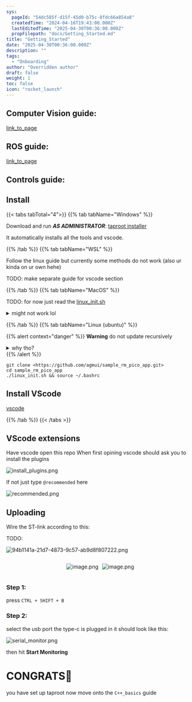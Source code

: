 ```yaml
---
sys:
  pageId: "54dc585f-d15f-45d0-b75c-8fdc66a854a8"
  createdTime: "2024-04-16T19:43:00.000Z"
  lastEditedTime: "2025-04-30T00:36:00.000Z"
  propFilepath: "docs/Getting_Started.md"
title: "Getting_Started"
date: "2025-04-30T00:36:00.000Z"
description: ""
tags:
  - "Onboarding"
author: "Overridden author"
draft: false
weight: 1
toc: false
icon: "rocket_launch"
---
```


## Computer Vision guide:

[link_to_page](86d45bc0-388b-4d26-8848-44f255f73d0e)

## ROS guide:

[link_to_page](3c76c1de-ec8f-46d6-8b0a-294005edc2d5)

## Controls guide:

## Install

{{< tabs tabTotal="4">}}
{{% tab tabName="Windows" %}}

Download and run _**AS ADMINISTRATOR**_: [taproot installer](https://github.com/Thornbots/TeachingFreshies/releases/tag/1.0)

It automatically installs all the tools and vscode.

{{% /tab %}}
{{% tab tabName="WSL" %}}

Follow the linux guide but currently some methods do not work (also ur kinda on ur own hehe)

TODO: make separate guide for vscode section

{{% /tab %}}
{{% tab tabName="MacOS" %}}

TODO: for now just read the [linux_init.sh](https://github.com/agmui/sample_rm_pico_app/blob/main/linux_init.sh)

<details>
<summary>might not work lol</summary>

`brew install libusb pkg-config`

Next install: [vscode](https://code.visualstudio.com/Download)

</details>

{{% /tab %}}
{{% tab tabName="Linux (ubuntu)" %}}

{{% alert context="danger" %}}
**Warning** do not update recursively
<details>
<summary>why tho?</summary>
There are some submodules that may go on for a while (like tinyusb) and I highly
recommend you don't need to get them.
If you want to see what submodules I update just look in `linux_init.sh`
</details>
{{% /alert %}}

```shell
git clone <https://github.com/agmui/sample_rm_pico_app.git>
cd sample_rm_pico_app
./linux_init.sh && source ~/.bashrc
```

## Install VScode

[vscode](https://code.visualstudio.com/Download)

{{% /tab %}}
{{< /tabs >}}

## VScode extensions

Have vscode open this repo
When first opining vscode should ask you to install the plugins

![install_plugins.png](https://prod-files-secure.s3.us-west-2.amazonaws.com/d518164a-d88e-44d1-a4ee-3adb3bd8bce0/89bd30f0-1825-4e77-867b-0a41ce370880/install_plugins.png?X-Amz-Algorithm=AWS4-HMAC-SHA256&X-Amz-Content-Sha256=UNSIGNED-PAYLOAD&X-Amz-Credential=ASIAZI2LB466XJB6HJGD%2F20250525%2Fus-west-2%2Fs3%2Faws4_request&X-Amz-Date=20250525T150715Z&X-Amz-Expires=3600&X-Amz-Security-Token=IQoJb3JpZ2luX2VjEGcaCXVzLXdlc3QtMiJHMEUCIE8tIjL1kZ2%2FMl459%2BC372TAw81HwKEvuaLv6jY17uzAAiEAqapIDK85fxwORVKTNWIef9qngpKsJGX%2FIoIktwT%2BxkUq%2FwMIMBAAGgw2Mzc0MjMxODM4MDUiDNrkU8WhW%2Bsm6lj1gyrcA2qfyG3C4dvOGjvWRp%2BLQDSD0A5u9vXjkWms96r1IrJee4SQZk7CwDZmtPnId%2BE8%2BaPc4ytHJp4wczXj83Vvberk13cSgUQHLXSnHLAULJr3QONkzOSGgZEP3XJCTeor%2BJ320%2BFzW2B%2BgeCDdQA1IWcFA58M2FDkjAbpsDwnQKyQ%2FPAPxaQpN1ebu4LZPDrWF5Xra8QuSoEC5n0B7p7bdbprgyq30s2LGCSjm1QFXZajiLxe6PgJ%2FkhmGiYcHwRKtRslaesZr35Nk7oSqRSvgVSdfNmMtgIkehcB4z2V9%2FzJathfHqpKLQhjEZv8o7chAPrNXBzlozE5Dj6KPqHudtBDrXxH%2BPGka%2Bhw9jWbt%2Fdft8Y89rwNWWFv4F%2BJ0ZMDF1nw8C6Kle5%2BaSviEIxNbu2sunBeBi12TbkhOS812vW%2FKSWy2Sgd7sQLguRJnnbr3DMQ4ZcR%2FjoKtXaD7O44sKT3dU%2FsRxT%2FMMov2j0TG8j0E2h430xevv4kRxnnfEwEz0W5XvaZwKXX9ylPqIOn1d9xQhJOo4nqDAzDTGPtkBe9RPFtDU6uro9tHGD8szBNj4P9Egd%2F%2B3wU41u%2BH4kc7lqvj%2Fbfn%2BM6NBHNPvaT577%2BpTalaowje4iaQekvMKrfzMEGOqUBgJXWF4EQnRY5lbeaaGEIIzDq5J0MZVMnWEWTfD3Q0w7krMmlm1%2Fgc3klUHF0lsr6RnY7BeEQcMppd%2FPEdr%2BfXtqvM78klY09ADoIvL0wNuJbedcpz%2FQ0ZrSkq7tArPHwZjMOMiZ1EY80OWeYlxTHiDLvgV725xwOxNJ0oI1Y7jxAQrjm7C6zMFpKAcj4AfMvHRBJKF%2BOwxt9UTZVQ%2Fjf1fXg0lns&X-Amz-Signature=90462df541594499c919ad75b6d8c8822fec0cfa6917bac808077b20364e59bc&X-Amz-SignedHeaders=host&x-id=GetObject)

If not just type `@recommended` here  

![recommended.png](https://prod-files-secure.s3.us-west-2.amazonaws.com/d518164a-d88e-44d1-a4ee-3adb3bd8bce0/61e661e9-5d85-4dfc-be0d-8d2097a5e793/recommended.png?X-Amz-Algorithm=AWS4-HMAC-SHA256&X-Amz-Content-Sha256=UNSIGNED-PAYLOAD&X-Amz-Credential=ASIAZI2LB466XJB6HJGD%2F20250525%2Fus-west-2%2Fs3%2Faws4_request&X-Amz-Date=20250525T150715Z&X-Amz-Expires=3600&X-Amz-Security-Token=IQoJb3JpZ2luX2VjEGcaCXVzLXdlc3QtMiJHMEUCIE8tIjL1kZ2%2FMl459%2BC372TAw81HwKEvuaLv6jY17uzAAiEAqapIDK85fxwORVKTNWIef9qngpKsJGX%2FIoIktwT%2BxkUq%2FwMIMBAAGgw2Mzc0MjMxODM4MDUiDNrkU8WhW%2Bsm6lj1gyrcA2qfyG3C4dvOGjvWRp%2BLQDSD0A5u9vXjkWms96r1IrJee4SQZk7CwDZmtPnId%2BE8%2BaPc4ytHJp4wczXj83Vvberk13cSgUQHLXSnHLAULJr3QONkzOSGgZEP3XJCTeor%2BJ320%2BFzW2B%2BgeCDdQA1IWcFA58M2FDkjAbpsDwnQKyQ%2FPAPxaQpN1ebu4LZPDrWF5Xra8QuSoEC5n0B7p7bdbprgyq30s2LGCSjm1QFXZajiLxe6PgJ%2FkhmGiYcHwRKtRslaesZr35Nk7oSqRSvgVSdfNmMtgIkehcB4z2V9%2FzJathfHqpKLQhjEZv8o7chAPrNXBzlozE5Dj6KPqHudtBDrXxH%2BPGka%2Bhw9jWbt%2Fdft8Y89rwNWWFv4F%2BJ0ZMDF1nw8C6Kle5%2BaSviEIxNbu2sunBeBi12TbkhOS812vW%2FKSWy2Sgd7sQLguRJnnbr3DMQ4ZcR%2FjoKtXaD7O44sKT3dU%2FsRxT%2FMMov2j0TG8j0E2h430xevv4kRxnnfEwEz0W5XvaZwKXX9ylPqIOn1d9xQhJOo4nqDAzDTGPtkBe9RPFtDU6uro9tHGD8szBNj4P9Egd%2F%2B3wU41u%2BH4kc7lqvj%2Fbfn%2BM6NBHNPvaT577%2BpTalaowje4iaQekvMKrfzMEGOqUBgJXWF4EQnRY5lbeaaGEIIzDq5J0MZVMnWEWTfD3Q0w7krMmlm1%2Fgc3klUHF0lsr6RnY7BeEQcMppd%2FPEdr%2BfXtqvM78klY09ADoIvL0wNuJbedcpz%2FQ0ZrSkq7tArPHwZjMOMiZ1EY80OWeYlxTHiDLvgV725xwOxNJ0oI1Y7jxAQrjm7C6zMFpKAcj4AfMvHRBJKF%2BOwxt9UTZVQ%2Fjf1fXg0lns&X-Amz-Signature=72954f9c23632bce3ef73ada5515181f9d1db44db7dac8cf5e81c9c0c2c33605&X-Amz-SignedHeaders=host&x-id=GetObject)

## Uploading

Wire the ST-link according to this:

TODO:

![94b1141a-21d7-4873-9c57-ab9d8f807222.png](https://prod-files-secure.s3.us-west-2.amazonaws.com/d518164a-d88e-44d1-a4ee-3adb3bd8bce0/e5fad17d-ab82-4300-9f4c-505ab4b1202c/94b1141a-21d7-4873-9c57-ab9d8f807222.png?X-Amz-Algorithm=AWS4-HMAC-SHA256&X-Amz-Content-Sha256=UNSIGNED-PAYLOAD&X-Amz-Credential=ASIAZI2LB466XJB6HJGD%2F20250525%2Fus-west-2%2Fs3%2Faws4_request&X-Amz-Date=20250525T150715Z&X-Amz-Expires=3600&X-Amz-Security-Token=IQoJb3JpZ2luX2VjEGcaCXVzLXdlc3QtMiJHMEUCIE8tIjL1kZ2%2FMl459%2BC372TAw81HwKEvuaLv6jY17uzAAiEAqapIDK85fxwORVKTNWIef9qngpKsJGX%2FIoIktwT%2BxkUq%2FwMIMBAAGgw2Mzc0MjMxODM4MDUiDNrkU8WhW%2Bsm6lj1gyrcA2qfyG3C4dvOGjvWRp%2BLQDSD0A5u9vXjkWms96r1IrJee4SQZk7CwDZmtPnId%2BE8%2BaPc4ytHJp4wczXj83Vvberk13cSgUQHLXSnHLAULJr3QONkzOSGgZEP3XJCTeor%2BJ320%2BFzW2B%2BgeCDdQA1IWcFA58M2FDkjAbpsDwnQKyQ%2FPAPxaQpN1ebu4LZPDrWF5Xra8QuSoEC5n0B7p7bdbprgyq30s2LGCSjm1QFXZajiLxe6PgJ%2FkhmGiYcHwRKtRslaesZr35Nk7oSqRSvgVSdfNmMtgIkehcB4z2V9%2FzJathfHqpKLQhjEZv8o7chAPrNXBzlozE5Dj6KPqHudtBDrXxH%2BPGka%2Bhw9jWbt%2Fdft8Y89rwNWWFv4F%2BJ0ZMDF1nw8C6Kle5%2BaSviEIxNbu2sunBeBi12TbkhOS812vW%2FKSWy2Sgd7sQLguRJnnbr3DMQ4ZcR%2FjoKtXaD7O44sKT3dU%2FsRxT%2FMMov2j0TG8j0E2h430xevv4kRxnnfEwEz0W5XvaZwKXX9ylPqIOn1d9xQhJOo4nqDAzDTGPtkBe9RPFtDU6uro9tHGD8szBNj4P9Egd%2F%2B3wU41u%2BH4kc7lqvj%2Fbfn%2BM6NBHNPvaT577%2BpTalaowje4iaQekvMKrfzMEGOqUBgJXWF4EQnRY5lbeaaGEIIzDq5J0MZVMnWEWTfD3Q0w7krMmlm1%2Fgc3klUHF0lsr6RnY7BeEQcMppd%2FPEdr%2BfXtqvM78klY09ADoIvL0wNuJbedcpz%2FQ0ZrSkq7tArPHwZjMOMiZ1EY80OWeYlxTHiDLvgV725xwOxNJ0oI1Y7jxAQrjm7C6zMFpKAcj4AfMvHRBJKF%2BOwxt9UTZVQ%2Fjf1fXg0lns&X-Amz-Signature=2d4b0755c9b164c5118edb625ee3f26cf0cf87616c67db95818c49daac35c69c&X-Amz-SignedHeaders=host&x-id=GetObject)

<div style="display: flex;flex-direction: row; column-gap:10px; max-width: 630px;justify-content: center;">
<div>

![image.png](https://prod-files-secure.s3.us-west-2.amazonaws.com/d518164a-d88e-44d1-a4ee-3adb3bd8bce0/210ecb78-1116-4d7b-b9b7-2292f66fa2c2/image.png?X-Amz-Algorithm=AWS4-HMAC-SHA256&X-Amz-Content-Sha256=UNSIGNED-PAYLOAD&X-Amz-Credential=ASIAZI2LB466WD4EAK56%2F20250525%2Fus-west-2%2Fs3%2Faws4_request&X-Amz-Date=20250525T150723Z&X-Amz-Expires=3600&X-Amz-Security-Token=IQoJb3JpZ2luX2VjEGcaCXVzLXdlc3QtMiJIMEYCIQDFjIjvYqIGjtnn6yKBx3BatrzYgXB7s1iXLVI9crX6JQIhAO1szEAcM%2BtuvFQfjl0NVbdSYldUshvXgNSkF37QmH%2FWKv8DCDAQABoMNjM3NDIzMTgzODA1IgxrG%2B6Cjnac88UXjbkq3AMLD4%2BeJqArFd43OyYIPnHxuJ6av9AaKezOQV7ulDgiCfjq%2FeVS1nXe5BA8fGtD9HGmlu%2Fqm7dpzazW9%2BjK6wF469hA9X2k6WraumFQJeZ7Ah2uhg%2BGPDvXLg7PYZKYNVxd3n5b5GxdJ2n%2F4SJMR9Yej6QrdS9DF2oIqfy83gRTeZENV3p%2FCpevVpBiFJyjUlNFkyp1mJlajP34NMNd71s1t%2FmZU3oa4OBXp%2FezNvDZKNkpVuisKnOvtiQ4Fzj0XL4SIHiL7q8zdMtvrqp2FhEcvp68deyGdNd5fST3rKz4ijpzWvIqxnRPoZYxhM1t2QNAYctDaLne%2BN9BwGatoTnN288ZUpzhiLqu2bX27gX%2BDSnp6pq3HjwZKr%2FVjOyb9dcqZoE8F1ttT0EmKI43r6rRw9ArinzPY3cFAeRqywNUSGfYtjbtJBT3PROuPGYgUghthZ3lmp7f7jx3zkNatykR%2FofkJWSaI3Nbo2n7r7fbR1qIvII4DvJM6b%2BLkh3gX%2FQhBPd6Z32lF0%2B23NzG7x7Twr8LvbDscArhJ%2FEGPQ0sn%2B%2Fe9XlWhtaFLUnoSFy5F9ilQWT8a7wXwuzduqmArI66jRCenN9hshACYGsNFmT70IYdomNrJHKhB%2BbbiDCe38zBBjqkATfeG0TcsCzxXjD%2BPPGDYhkqtZeM5V0aGSmIht3CXZ1SAH%2Ba7TMIQwnn%2B5ZSEnhR87NgbLZxeJ2MQWK3oFWJ7VCLBAk8zX6o4kzJrISYUuC%2FkwJTLVwAA5cSilUR8NmEOO1rVKzzjHewo7GCyhCuWLKYROuqYJ9ySXJDe%2FS91hIu%2Fl24dqR5fd6Pt1vxv1zLEHiZOD%2FOR50b2xLLNRq8y4N8HADb&X-Amz-Signature=7b5faa31eee38f80c41c67cda1a3a4917875ae49c48d9de60790669d8589ede3&X-Amz-SignedHeaders=host&x-id=GetObject)

</div>
<div>

![image.png](https://prod-files-secure.s3.us-west-2.amazonaws.com/d518164a-d88e-44d1-a4ee-3adb3bd8bce0/33a0fd0f-8ca6-4a86-8e09-26e95ded1fff/image.png?X-Amz-Algorithm=AWS4-HMAC-SHA256&X-Amz-Content-Sha256=UNSIGNED-PAYLOAD&X-Amz-Credential=ASIAZI2LB466ZNM4FP3M%2F20250525%2Fus-west-2%2Fs3%2Faws4_request&X-Amz-Date=20250525T150724Z&X-Amz-Expires=3600&X-Amz-Security-Token=IQoJb3JpZ2luX2VjEGcaCXVzLXdlc3QtMiJHMEUCIG1Iz8ZVQZteZp52CLWraaNuIjM9ExikNkQB2OsDlvVLAiEA3dxKC2EH%2Fpa%2FDOOvtxUJRCD4Dl6tpGpNvVSLrBz093Aq%2FwMIMBAAGgw2Mzc0MjMxODM4MDUiDH5dy1FOd9IKurOxVyrcA2Sa2bfSAb9Fw5yEXOfw55MOvVRfXq%2F4RkU5sieoH2cU6%2Fn92yfNTEwOS2Vft2W%2FtTOazYO9%2BrTvIRQZ2nWiNKjvp3yusWgo%2B3Wvlq2drLrRrhhTO59vMDsWIvolDdz2%2FKPw%2BoPZrWreCoxb0IMLIg2Z%2BsbYz6rE1k0A9srNHvy1s9RHDUjWhiHeGvGBNpQjM%2FHd%2FCZNGc9rh9SqkvDVA1xGPgRUBIfg8wVFtkN4QX9DZ%2BSV0b8taRjGPu1YNjR7j1aT14eQmR0UaEcW%2BDVdZH4J5mzTxinfd0d9MtqZPGx8aHi5ZQ7wzioZ1WkWykB%2BimFh5FenQM7rU2%2BHEK75DGM7dSw9Q4iTieaV1kB%2F9PSg%2B7KcO4r6NyIKQ1bm5KgSZeqFnWv0ISuLO7A%2Fg4YqsHvazHlFbAVfRIh%2FVYdXirsneCBETqhO3c1HnDopqujC5xkjqi2X48rgu0tdGE0elu99QvdFLVdoDCRFs6b7l9gIPAThlLb4lk%2FeuW5SPTkMFHvkc3qK1OnrwVE%2BMdSuhcjWWtZ0wzvpgyZzm5KAv0IwDpio8Vt5cfBy681dQOvNZe8lgtaUjZY2ict%2BpuhP3PyoHgi0XXEHRjN2tB6qNdRWRw4y4sv0QD1M%2FRfnMJXfzMEGOqUBYUT%2FS8BhSfVUCjkECwGE3pvGS%2FqzxDEzEVj4Kio6okECs4UZ350%2B17fq%2FB%2B9TeCBuo6BOzRF%2FH0OLCNAzvd0m63SvAZ1lRfkFMRak4e3sUudj0WWNe%2F%2FtjBOCpX3fRoNxD36fZtHMq7oc7QJKNPN4FedaZlrm49zgzzEQAInBSMyQE8sQpeXKL%2FSbC6amgc07KLqhMDuhRhWoJRxhYKBbeaODH3v&X-Amz-Signature=1d4ae758c4a6a57f1a67f2c45a7fd6c4a0320fa08eecad1402aa3583eba5ac1c&X-Amz-SignedHeaders=host&x-id=GetObject)

</div>
</div>

### Step 1:

press `CTRL + SHIFT + B`

### Step 2:

select the usb port the type-c is plugged in it should look like this:

![serial_monitor.png](https://prod-files-secure.s3.us-west-2.amazonaws.com/d518164a-d88e-44d1-a4ee-3adb3bd8bce0/f03f4774-05d4-4393-b6a0-d5efb6d315ab/serial_monitor.png?X-Amz-Algorithm=AWS4-HMAC-SHA256&X-Amz-Content-Sha256=UNSIGNED-PAYLOAD&X-Amz-Credential=ASIAZI2LB466XJB6HJGD%2F20250525%2Fus-west-2%2Fs3%2Faws4_request&X-Amz-Date=20250525T150715Z&X-Amz-Expires=3600&X-Amz-Security-Token=IQoJb3JpZ2luX2VjEGcaCXVzLXdlc3QtMiJHMEUCIE8tIjL1kZ2%2FMl459%2BC372TAw81HwKEvuaLv6jY17uzAAiEAqapIDK85fxwORVKTNWIef9qngpKsJGX%2FIoIktwT%2BxkUq%2FwMIMBAAGgw2Mzc0MjMxODM4MDUiDNrkU8WhW%2Bsm6lj1gyrcA2qfyG3C4dvOGjvWRp%2BLQDSD0A5u9vXjkWms96r1IrJee4SQZk7CwDZmtPnId%2BE8%2BaPc4ytHJp4wczXj83Vvberk13cSgUQHLXSnHLAULJr3QONkzOSGgZEP3XJCTeor%2BJ320%2BFzW2B%2BgeCDdQA1IWcFA58M2FDkjAbpsDwnQKyQ%2FPAPxaQpN1ebu4LZPDrWF5Xra8QuSoEC5n0B7p7bdbprgyq30s2LGCSjm1QFXZajiLxe6PgJ%2FkhmGiYcHwRKtRslaesZr35Nk7oSqRSvgVSdfNmMtgIkehcB4z2V9%2FzJathfHqpKLQhjEZv8o7chAPrNXBzlozE5Dj6KPqHudtBDrXxH%2BPGka%2Bhw9jWbt%2Fdft8Y89rwNWWFv4F%2BJ0ZMDF1nw8C6Kle5%2BaSviEIxNbu2sunBeBi12TbkhOS812vW%2FKSWy2Sgd7sQLguRJnnbr3DMQ4ZcR%2FjoKtXaD7O44sKT3dU%2FsRxT%2FMMov2j0TG8j0E2h430xevv4kRxnnfEwEz0W5XvaZwKXX9ylPqIOn1d9xQhJOo4nqDAzDTGPtkBe9RPFtDU6uro9tHGD8szBNj4P9Egd%2F%2B3wU41u%2BH4kc7lqvj%2Fbfn%2BM6NBHNPvaT577%2BpTalaowje4iaQekvMKrfzMEGOqUBgJXWF4EQnRY5lbeaaGEIIzDq5J0MZVMnWEWTfD3Q0w7krMmlm1%2Fgc3klUHF0lsr6RnY7BeEQcMppd%2FPEdr%2BfXtqvM78klY09ADoIvL0wNuJbedcpz%2FQ0ZrSkq7tArPHwZjMOMiZ1EY80OWeYlxTHiDLvgV725xwOxNJ0oI1Y7jxAQrjm7C6zMFpKAcj4AfMvHRBJKF%2BOwxt9UTZVQ%2Fjf1fXg0lns&X-Amz-Signature=30e3e5387319d9d832e839a1d5f24415d94ecf1d27ac6af6cd95b7e7b6adf419&X-Amz-SignedHeaders=host&x-id=GetObject)

then hit **Start Monitoring**

# CONGRATS🎉

you have set up taproot now move onto the `C++_basics` guide
